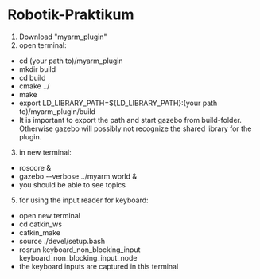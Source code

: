 # Robotik-Praktikum

1. Download "myarm_plugin"
2. open terminal:  
-	cd (your path to)/myarm_plugin
-	mkdir build 
-	cd build 
-	cmake ../ 
-	make 
-	export LD_LIBRARY_PATH=${LD_LIBRARY_PATH}:(your path to)/myarm_plugin/build
- It is important to export the path and start gazebo from build-folder. Otherwise gazebo will possibly not recognize the shared library for the plugin.
3. in new terminal:  
-	roscore &
-	gazebo --verbose ../myarm.world &
- you should be able to see topics
5. for using the input reader for keyboard:
- open new terminal 
- cd catkin_ws 
- catkin_make
- source ./devel/setup.bash
- rosrun keyboard_non_blocking_input keyboard_non_blocking_input_node
- the keyboard inputs are captured in this terminal 
